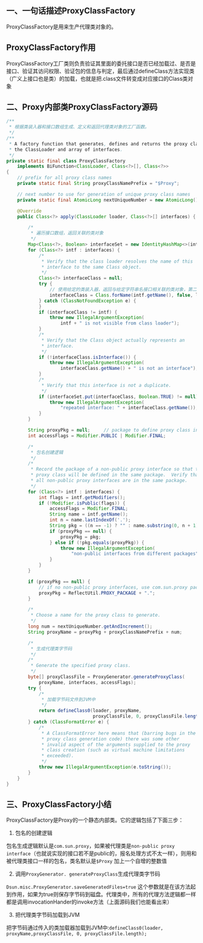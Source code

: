 一、一句话描述ProxyClassFactory
------

ProxyClassFactory是用来生产代理类对象的。

ProxyClassFactory作用
------

ProxyClassFactory工厂类则负责验证其里面的委托接口是否已经加载过、是否是接口、验证其访问权限、验证包的信息与判定，最后通过defineClass方法实现类（广义上接口也是类）的加载，也就是把.class文件转变成对应接口的Class类对象

二、Proxy内部类ProxyClassFactory源码
------

```java
/**
 * 根据类装入器和接口数组生成、定义和返回代理类对象的工厂函数。
 */
/**
 * A factory function that generates, defines and returns the proxy class given
 * the ClassLoader and array of interfaces.
 */
private static final class ProxyClassFactory
	implements BiFunction<ClassLoader, Class<?>[], Class<?>>
{
	// prefix for all proxy class names
	private static final String proxyClassNamePrefix = "$Proxy";

	// next number to use for generation of unique proxy class names
	private static final AtomicLong nextUniqueNumber = new AtomicLong();

	@Override
	public Class<?> apply(ClassLoader loader, Class<?>[] interfaces) {

		/*
		 * 遍历接口数组，返回关联的类对象
		 */
		Map<Class<?>, Boolean> interfaceSet = new IdentityHashMap<>(interfaces.length);
		for (Class<?> intf : interfaces) {
			/*
			 * Verify that the class loader resolves the name of this
			 * interface to the same Class object.
			 */
			Class<?> interfaceClass = null;
			try {
				// 使用给定的类装入器，返回与给定字符串名接口相关联的类对象，第二个参数为false表示不进行实例化
				interfaceClass = Class.forName(intf.getName(), false, loader);
			} catch (ClassNotFoundException e) {
			}
			if (interfaceClass != intf) {
				throw new IllegalArgumentException(
					intf + " is not visible from class loader");
			}
			/*
			 * Verify that the Class object actually represents an
			 * interface.
			 */
			if (!interfaceClass.isInterface()) {
				throw new IllegalArgumentException(
					interfaceClass.getName() + " is not an interface");
			}
			/*
			 * Verify that this interface is not a duplicate.
			 */
			if (interfaceSet.put(interfaceClass, Boolean.TRUE) != null) {
				throw new IllegalArgumentException(
					"repeated interface: " + interfaceClass.getName());
			}
		}

		String proxyPkg = null;     // package to define proxy class in
		int accessFlags = Modifier.PUBLIC | Modifier.FINAL;

		/*
		 * 包名创建逻辑
		 */
		/*
		 * Record the package of a non-public proxy interface so that the
		 * proxy class will be defined in the same package.  Verify that
		 * all non-public proxy interfaces are in the same package.
		 */
		for (Class<?> intf : interfaces) {
			int flags = intf.getModifiers();
			if (!Modifier.isPublic(flags)) {
				accessFlags = Modifier.FINAL;
				String name = intf.getName();
				int n = name.lastIndexOf('.');
				String pkg = ((n == -1) ? "" : name.substring(0, n + 1));
				if (proxyPkg == null) {
					proxyPkg = pkg;
				} else if (!pkg.equals(proxyPkg)) {
					throw new IllegalArgumentException(
						"non-public interfaces from different packages");
				}
			}
		}

		if (proxyPkg == null) {
			// if no non-public proxy interfaces, use com.sun.proxy package
			proxyPkg = ReflectUtil.PROXY_PACKAGE + ".";
		}

		/*
		 * Choose a name for the proxy class to generate.
		 */
		long num = nextUniqueNumber.getAndIncrement();
		String proxyName = proxyPkg + proxyClassNamePrefix + num;

		/*
		 * 生成代理类字节码
		 */
		/*
		 * Generate the specified proxy class.
		 */ 
		byte[] proxyClassFile = ProxyGenerator.generateProxyClass(
			proxyName, interfaces, accessFlags);
		try {
			/*
			 * 加载字节码文件到JVM中
			 */
			return defineClass0(loader, proxyName,
								proxyClassFile, 0, proxyClassFile.length);
		} catch (ClassFormatError e) {
			/*
			 * A ClassFormatError here means that (barring bugs in the
			 * proxy class generation code) there was some other
			 * invalid aspect of the arguments supplied to the proxy
			 * class creation (such as virtual machine limitations
			 * exceeded).
			 */
			throw new IllegalArgumentException(e.toString());
		}
	}
}
```

三、ProxyClassFactory小结
------

ProxyClassFactory是Proxy的一个静态内部类。它的逻辑包括了下面三步：

1. 包名的创建逻辑

包名生成逻辑默认是```com.sun.proxy```，如果被代理类是```non-public proxy interface```（也就说实现的接口若不是public的，报名处理方式不太一样），则用和被代理类接口一样的包名，类名默认是```$Proxy``` 加上一个自增的整数值

2. 调用```ProxyGenerator. generateProxyClass```生成代理类字节码

```Dsun.misc.ProxyGenerator.saveGeneratedFiles=true``` 这个参数就是在该方法起到作用，如果为true则保存字节码到磁盘。代理类中，所有的代理方法逻辑都一样都是调用invocationHander的invoke方法（上面源码我们也能看出来）

3. 把代理类字节码加载到JVM

把字节码通过传入的类加载器加载到JVM中:```defineClass0(loader, proxyName,proxyClassFile, 0, proxyClassFile.length);```
